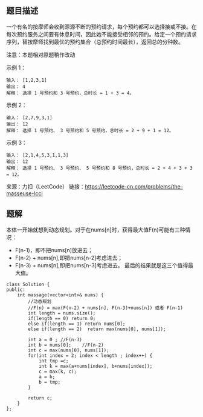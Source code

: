 ## 题目描述
一个有名的按摩师会收到源源不断的预约请求，每个预约都可以选择接或不接。在每次预约服务之间要有休息时间，因此她不能接受相邻的预约。给定一个预约请求序列，替按摩师找到最优的预约集合（总预约时间最长），返回总的分钟数。

注意：本题相对原题稍作改动


示例 1：
``` 
输入： [1,2,3,1]
输出： 4
解释： 选择 1 号预约和 3 号预约，总时长 = 1 + 3 = 4。
```

示例 2：
```
输入： [2,7,9,3,1]
输出： 12
解释： 选择 1 号预约、 3 号预约和 5 号预约，总时长 = 2 + 9 + 1 = 12。
```
示例 3：
```
输入： [2,1,4,5,3,1,1,3]
输出： 12
解释： 选择 1 号预约、 3 号预约、 5 号预约和 8 号预约，总时长 = 2 + 4 + 3 + 3 = 12。
```
来源：力扣（LeetCode）
链接：https://leetcode-cn.com/problems/the-masseuse-lcci

## 题解
本体一开始就想到动态规划。对于在nums[n]时，获得最大值F(n)可能有三种情况：
* F(n-1)，即不把nums[n]放进去；
* F(n-2) + nums[n],即把nums[n-2]考虑进去；
* F(n-3) + nums[n],即把nums[n-3]考虑进去。
最后的结果就是这三个值得最大值。

```
class Solution {
public:
    int massage(vector<int>& nums) {
        //动态规划
        //F(n) = max(F(n-2) + nums[n], F(n-3)+nums[n]) 或者 F(n-1)
        int length = nums.size();
        if(length == 0) return 0;
        else if(length == 1) return nums[0];
        else if(length == 2)  return max(nums[0], nums[1]);

        int a = 0 ; //F(n-3)
        int b = nums[0];    //F(n-2)
        int c = max(nums[0], nums[1]); 
        for(int index = 2; index < length ; index++) {
            int tmp =c;
            int k = max(a+nums[index], b+nums[index]);
            c = max(k, c);
            a = b;
            b = tmp;
        } 

        return c;
    }
};
```